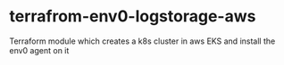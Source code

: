 # terrafrom-env0-logstorage-aws
Terraform module which creates a k8s cluster in aws EKS and install the env0 agent on it
